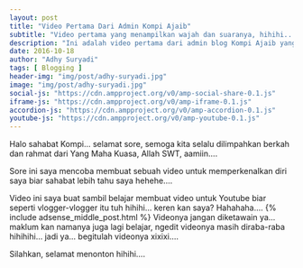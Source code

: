 ```yaml
---
layout: post
title: "Video Pertama Dari Admin Kompi Ajaib"
subtitle: "Video pertama yang menampilkan wajah dan suaranya, hihihi...."
description: "Ini adalah video pertama dari admin blog Kompi Ajaib yang menampilkan wajah dan suaranya, hihihi...."
date: 2016-10-18
author: "Adhy Suryadi"
tags: [ Blogging ]
header-img: "img/post/adhy-suryadi.jpg"
image: "img/post/adhy-suryadi.jpg"
social-js: "https://cdn.ampproject.org/v0/amp-social-share-0.1.js"
iframe-js: "https://cdn.ampproject.org/v0/amp-iframe-0.1.js"
accordion-js: "https://cdn.ampproject.org/v0/amp-accordion-0.1.js"
youtube-js: "https://cdn.ampproject.org/v0/amp-youtube-0.1.js"
---
```


Halo sahabat Kompi... selamat sore, semoga kita selalu dilimpahkan berkah dan rahmat dari Yang Maha Kuasa, Allah SWT, aamiin....

Sore ini saya mencoba membuat sebuah video untuk memperkenalkan diri saya biar sahabat lebih tahu saya hehehe....

Video ini saya buat sambil belajar membuat video untuk Youtube biar seperti vlogger-vlogger itu tuh hihihi... keren kan saya? Hahahaha....
{% include adsense_middle_post.html %}
Videonya jangan diketawain ya... maklum kan namanya juga lagi belajar, ngedit videonya masih diraba-raba hihihihi... jadi ya... begitulah videonya xixixi....

Silahkan, selamat menonton hihihi....

<amp-youtube width="560" height="315" layout="responsive" data-videoid="7sF69r8RYqU"></amp-youtube>
